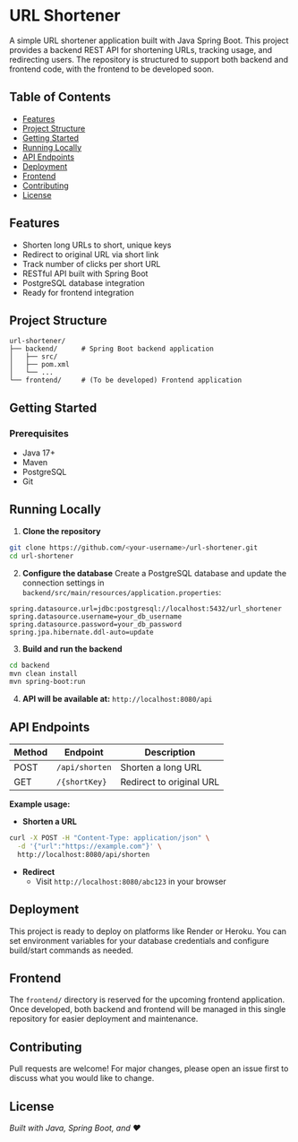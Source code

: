# URL Shortener

A simple URL shortener application built with Java Spring Boot. This project provides a backend REST API for shortening URLs, tracking usage, and redirecting users. The repository is structured to support both backend and frontend code, with the frontend to be developed soon.

## Table of Contents
* [Features](#features)
* [Project Structure](#project-structure)
* [Getting Started](#getting-started)
* [Running Locally](#running-locally)
* [API Endpoints](#api-endpoints)
* [Deployment](#deployment)
* [Frontend](#frontend)
* [Contributing](#contributing)
* [License](#license)

## Features
* Shorten long URLs to short, unique keys
* Redirect to original URL via short link
* Track number of clicks per short URL
* RESTful API built with Spring Boot
* PostgreSQL database integration
* Ready for frontend integration

## Project Structure
```
url-shortener/
├── backend/      # Spring Boot backend application
│   ├── src/
│   ├── pom.xml
│   └── ...
└── frontend/     # (To be developed) Frontend application
```

## Getting Started

### Prerequisites
* Java 17+
* Maven
* PostgreSQL
* Git

## Running Locally

1. **Clone the repository**
```bash
git clone https://github.com/<your-username>/url-shortener.git
cd url-shortener
```

2. **Configure the database**
Create a PostgreSQL database and update the connection settings in `backend/src/main/resources/application.properties`:
```properties
spring.datasource.url=jdbc:postgresql://localhost:5432/url_shortener
spring.datasource.username=your_db_username
spring.datasource.password=your_db_password
spring.jpa.hibernate.ddl-auto=update
```

3. **Build and run the backend**
```bash
cd backend
mvn clean install
mvn spring-boot:run
```

4. **API will be available at:** `http://localhost:8080/api`

## API Endpoints

| Method | Endpoint | Description |
|--------|----------|-------------|
| POST | `/api/shorten` | Shorten a long URL |
| GET | `/{shortKey}` | Redirect to original URL |

**Example usage:**

* **Shorten a URL**
```bash
curl -X POST -H "Content-Type: application/json" \
  -d '{"url":"https://example.com"}' \
  http://localhost:8080/api/shorten
```

* **Redirect**
  * Visit `http://localhost:8080/abc123` in your browser

## Deployment

This project is ready to deploy on platforms like Render or Heroku. You can set environment variables for your database credentials and configure build/start commands as needed.

## Frontend

The `frontend/` directory is reserved for the upcoming frontend application. Once developed, both backend and frontend will be managed in this single repository for easier deployment and maintenance.

## Contributing

Pull requests are welcome! For major changes, please open an issue first to discuss what you would like to change.

## License


*Built with Java, Spring Boot, and ❤️*
